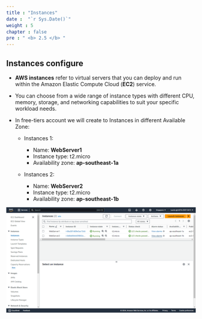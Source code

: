 ```yaml
---
title : "Instances"
date :  "`r Sys.Date()`" 
weight : 5
chapter : false
pre : " <b> 2.5 </b> "
---
```


## Instances configure

- **AWS instances** refer to virtual servers that you can deploy and run within the Amazon Elastic Compute Cloud (**EC2**) service.
- You can choose from a wide range of instance types with different CPU, memory, storage, and networking capabilities to suit your specific workload needs.
- In free-tiers account we will create to Instances in different Available Zone:

    -   Instances 1:
        - Name: **WebServer1**
        - Instance type: t2.micro
        - Availability zone: **ap-southeast-1a**    
        
    -   Instances 2:
        - Name: **WebServer2**
        - Instance type: t2.micro
        - Availability zone: **ap-southeast-1b** 

![VPC](/images/2-Prepairation/251.png?featherlight=false&width=90pc)